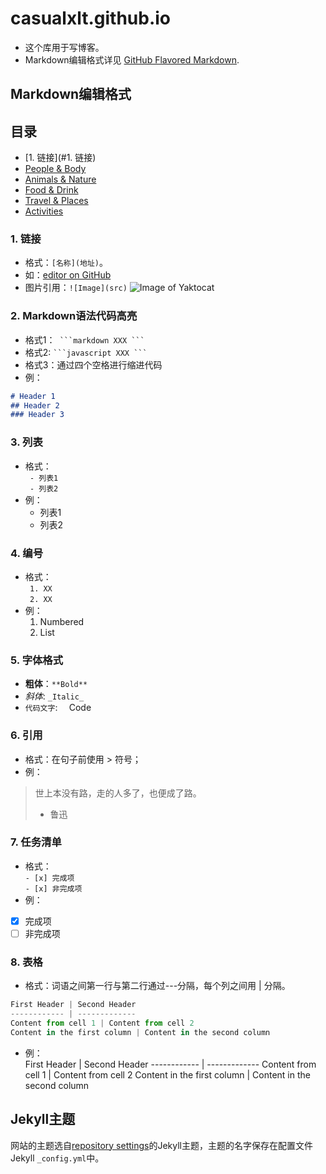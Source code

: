 # casualxlt.github.io
- 这个库用于写博客。
- Markdown编辑格式详见 [GitHub Flavored Markdown](https://guides.github.com/features/mastering-markdown/).

## Markdown编辑格式
## 目录
- [1. 链接](#1. 链接)
- [People & Body](#people--body)
- [Animals & Nature](#animals--nature)
- [Food & Drink](#food--drink)
- [Travel & Places](#travel--places)
- [Activities](#activities)

### 1. 链接
- 格式：`[名称](地址)`。
- 如：[editor on GitHub](https://github.com/pythonxlt/casualxlt.com/edit/master/index.md)
- 图片引用：`![Image](src)`
![Image of Yaktocat](https://octodex.github.com/images/yaktocat.png)
 
### 2. Markdown语法代码高亮
- 格式1：`  ```markdown XXX ```  `    
- 格式2: ` ```javascript XXX ``` `
- 格式3：通过四个空格进行缩进代码
- 例：
```markdown
# Header 1
## Header 2
### Header 3
```
### 3. 列表
- 格式：  
       `  - 列表1  `  
       `  - 列表2  `
- 例：
  - 列表1
  - 列表2
  
### 4. 编号
- 格式：  
      `  1. XX  `      
      `  2. XX  `
- 例：
    1. Numbered
    2. List

### 5. 字体格式
- **粗体**：`**Bold**`
- _斜体_: `_Italic_`
- `代码文字`:  `  `Code`  `

### 6. 引用
- 格式：在句子前使用 > 符号；
- 例：
> 世上本没有路，走的人多了，也便成了路。
> - 鲁迅

### 7. 任务清单
- 格式：  
`- [x] 完成项`  
`- [x] 非完成项`  
- 例：
- [x] 完成项
- [ ] 非完成项

### 8. 表格
- 格式：词语之间第一行与第二行通过---分隔，每个列之间用 | 分隔。
```javascript
First Header | Second Header
------------ | -------------
Content from cell 1 | Content from cell 2
Content in the first column | Content in the second column
```
- 例：  
First Header | Second Header
------------ | -------------
Content from cell 1 | Content from cell 2
Content in the first column | Content in the second column

## Jekyll主题
网站的主题选自[repository settings](https://github.com/pythonxlt/casual.github.io/settings)的Jekyll主题，主题的名字保存在配置文件Jekyll `_config.yml`中。
